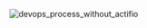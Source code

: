 ![devops_process_without_actifio](http://impress.actifio.nz/img/devops_process_without_actifio.png)
